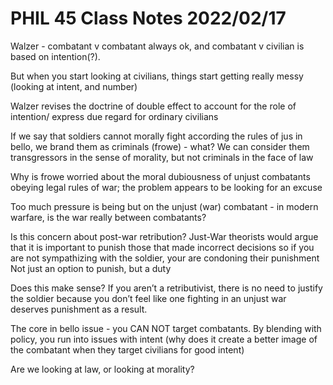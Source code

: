 # PHIL 45 Class Notes 2022/02/17

Walzer - combatant v combatant always ok, and combatant v civilian is based on intention(?).

But when you start looking at civilians, things start getting really messy (looking at intent, and number)

Walzer revises the doctrine of double effect to account for the role of intention/ express due regard for ordinary civilians

If we say that soldiers cannot morally fight according the rules of jus in bello, we brand them as criminals (frowe) - what? We can consider them transgressors in the sense of morality, but not criminals in the face of law

Why is frowe worried about the moral dubiousness of unjust combatants obeying legal rules of war; the problem appears to be looking for an excuse

Too much pressure is being but on the unjust (war) combatant - in modern warfare, is the war really between combatants?

Is this concern about post-war retribution? Just-War theorists would argue that it is important to punish those that made incorrect decisions so if you are not sympathizing with the soldier, your are condoning their punishment
Not just an option to punish, but a duty

Does this make sense? If you aren’t a retributivist, there is no need to justify the soldier because you don’t feel like one fighting in an unjust war deserves punishment as a result.

The core in bello issue - you CAN NOT target combatants. By blending with policy, you run into issues with intent (why does it create a better image of the combatant when they target civilians for good intent)

Are we looking at law, or looking at morality?
